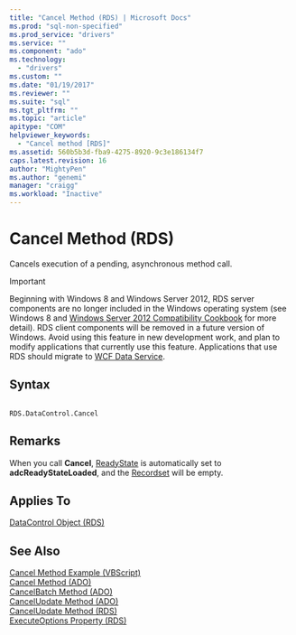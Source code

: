 ```yaml
---
title: "Cancel Method (RDS) | Microsoft Docs"
ms.prod: "sql-non-specified"
ms.prod_service: "drivers"
ms.service: ""
ms.component: "ado"
ms.technology:
  - "drivers"
ms.custom: ""
ms.date: "01/19/2017"
ms.reviewer: ""
ms.suite: "sql"
ms.tgt_pltfrm: ""
ms.topic: "article"
apitype: "COM"
helpviewer_keywords: 
  - "Cancel method [RDS]"
ms.assetid: 560b5b3d-fba9-4275-8920-9c3e186134f7
caps.latest.revision: 16
author: "MightyPen"
ms.author: "genemi"
manager: "craigg"
ms.workload: "Inactive"
---
```

# Cancel Method (RDS)
Cancels execution of a pending, asynchronous method call.  
  
> [!IMPORTANT]
>  Beginning with Windows 8 and Windows Server 2012, RDS server components are no longer included in the Windows operating system (see Windows 8 and [Windows Server 2012 Compatibility Cookbook](https://www.microsoft.com/en-us/download/details.aspx?id=27416) for more detail). RDS client components will be removed in a future version of Windows. Avoid using this feature in new development work, and plan to modify applications that currently use this feature. Applications that use RDS should migrate to [WCF Data Service](http://go.microsoft.com/fwlink/?LinkId=199565).  
  
## Syntax  
  
```  
  
RDS.DataControl.Cancel  
```  
  
## Remarks  
 When you call **Cancel**, [ReadyState](../../../ado/reference/rds-api/readystate-property-rds.md) is automatically set to **adcReadyStateLoaded**, and the [Recordset](../../../ado/reference/ado-api/recordset-object-ado.md) will be empty.  
  
## Applies To  
 [DataControl Object (RDS)](../../../ado/reference/rds-api/datacontrol-object-rds.md)  
  
## See Also  
 [Cancel Method Example (VBScript)](../../../ado/reference/rds-api/cancel-method-example-vbscript.md)   
 [Cancel Method (ADO)](../../../ado/reference/ado-api/cancel-method-ado.md)   
 [CancelBatch Method (ADO)](../../../ado/reference/ado-api/cancelbatch-method-ado.md)   
 [CancelUpdate Method (ADO)](../../../ado/reference/ado-api/cancelupdate-method-ado.md)   
 [CancelUpdate Method (RDS)](../../../ado/reference/rds-api/cancelupdate-method-rds.md)   
 [ExecuteOptions Property (RDS)](../../../ado/reference/rds-api/executeoptions-property-rds.md)


